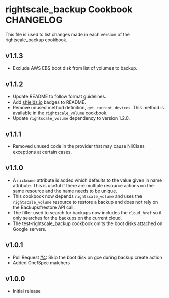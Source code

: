 rightscale_backup Cookbook CHANGELOG
=======================

This file is used to list changes made in each version of the rightscale_backup cookbook.

v1.1.3
------

- Exclude AWS EBS boot disk from list of volumes to backup.

v1.1.2
------

- Update README to follow format guidelines.
- Add [shields.io](http://shields.io/) badges to README.
- Remove unused method definition, `get_current_devices`. This method is available in the `rightscale_volume` cookbook.
- Update `rightscale_volume` dependency to version 1.2.0.

v1.1.1
------

- Removed unused code in the provider that may cause NilClass exceptions at certain cases.

v1.1.0
------

- A `nickname` attribute is added which defaults to the value given in name attribute. This is useful if there are
  multiple resource actions on the same resource and the name needs to be unique.
- This cookbook now depends `rightscale_volume` and uses the `rightscale_volume` resource to restore a backup and
  does not rely on the Backups#restore API call.
- The filter used to search for backups now includes the `cloud_href` so it only searches for the backups on the
  current cloud.
- The test-rightscale_backup cookbook omits the boot disks attached on Google servers.

v1.0.1
------

- Pull Request [#4][]: Skip the boot disk on gce during backup create action
- Added ChefSpec matchers

v1.0.0
------

- Initial release

<!--- The following link definition list is generated by PimpMyChangelog --->
[#4]: https://github.com/rightscale-cookbooks/rightscale_backup/issues/4

